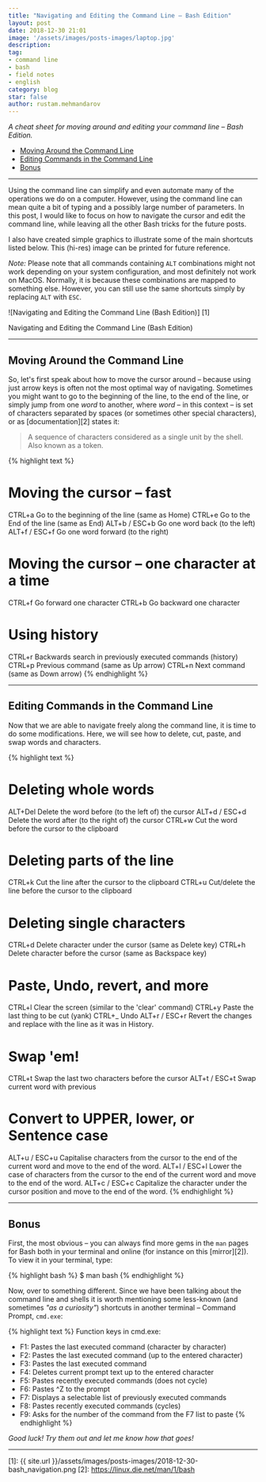```yaml
---
title: "Navigating and Editing the Command Line – Bash Edition"
layout: post
date: 2018-12-30 21:01
image: '/assets/images/posts-images/laptop.jpg'
description:
tag:
- command line
- bash
- field notes
- english
category: blog
star: false
author: rustam.mehmandarov
---
```


_A cheat sheet for moving around and editing your command line – Bash Edition._

- [Moving Around the Command Line](#moving-around-the-command-line)
- [Editing Commands in the Command Line](#editing-commands-in-the-command-line)
- [Bonus](#bonus)

---

Using the command line can simplify and even automate many of the operations we do on a computer. However, using the command line can mean quite a bit of typing and a possibly large number of parameters. In this post, I would like to focus on how to navigate the cursor and edit the command line, while leaving all the other Bash tricks for the future posts.

I also have created simple graphics to illustrate some of the main shortcuts listed below. This (hi-res) image can be printed for future reference.

_Note:_ Please note that all commands containing `ALT` combinations might not work depending on your system configuration, and most definitely not work on MacOS. Normally, it is because these combinations are mapped to something else. However, you can still use the same shortcuts simply by replacing `ALT` with `ESC`. 

![Navigating and Editing the Command Line (Bash Edition)] [1]
<figcaption class = "caption"> Navigating and Editing the Command Line (Bash Edition)</figcaption>


---

## Moving Around the Command Line

So, let's first speak about how to move the cursor around – because using just arrow keys is often not the most optimal way of navigating. Sometimes you might want to go to the beginning of the line, to the end of the line, or simply jump from one _word_ to another, where _word_ – in this context – is set of characters separated by spaces (or sometimes other special characters), or as [documentation][2] states it: 

> A sequence of characters considered as a single unit by the shell. Also known as a token.


{% highlight text %}
# Moving the cursor – fast
CTRL+a         Go to the beginning of the line (same as Home)
CTRL+e         Go to the End of the line (same as End)
ALT+b / ESC+b  Go one word back (to the left)
ALT+f / ESC+f  Go one word forward (to the right)

# Moving the cursor – one character at a time
CTRL+f         Go forward one character
CTRL+b         Go backward one character

# Using history
CTRL+r         Backwards search in previously executed commands (history)
CTRL+p         Previous command (same as Up arrow)
CTRL+n         Next command (same as Down arrow)
{% endhighlight %}

---

## Editing Commands in the Command Line

Now that we are able to navigate freely along the command line, it is time to do some modifications. Here, we will see how to delete, cut, paste, and swap words and characters.

{% highlight text %}
# Deleting whole words
ALT+Del        Delete the word before (to the left of) the cursor
ALT+d / ESC+d  Delete the word after (to the right of) the cursor
CTRL+w         Cut the word before the cursor to the clipboard

# Deleting parts of the line
CTRL+k         Cut the line after the cursor to the clipboard
CTRL+u         Cut/delete the line before the cursor to the clipboard

# Deleting single characters
CTRL+d         Delete character under the cursor (same as Delete key)
CTRL+h         Delete character before the cursor (same as Backspace key)

# Paste, Undo, revert, and more
CTRL+l         Clear the screen (similar to the 'clear' command)
CTRL+y         Paste the last thing to be cut (yank)
CTRL+_         Undo
ALT+r / ESC+r  Revert the changes and replace with the line as it was 
                in History.

# Swap 'em!
CTRL+t         Swap the last two characters before the cursor
ALT+t / ESC+t  Swap current word with previous
 
# Convert to UPPER, lower, or Sentence case
ALT+u / ESC+u  Capitalise characters from the cursor to the end of 
                the current word and move to the end of the word.
ALT+l / ESC+l  Lower the case of characters from the cursor to the
                end of the current word and move to the end of the word.
ALT+c / ESC+c  Capitalize the character under the cursor position 
                and move to the end of the word.
{% endhighlight %}

---

## Bonus

First, the most obvious – you can always find more gems in the `man` pages for Bash both in your terminal and online (for instance on this [mirror][2]). To view it in your terminal, type:

{% highlight bash %}
$ man bash
{% endhighlight %}

Now, over to something different. Since we have been talking about the command line and shells it is worth mentioning some less-known (and sometimes _"as a curiosity"_) shortcuts in another terminal – Command Prompt, `cmd.exe`:

{% highlight text %}
Function keys in cmd.exe:
  - F1: Pastes the last executed command (character by character)
  - F2: Pastes the last executed command (up to the entered character)
  - F3: Pastes the last executed command
  - F4: Deletes current prompt text up to the entered character
  - F5: Pastes recently executed commands (does not cycle)
  - F6: Pastes ^Z to the prompt
  - F7: Displays a selectable list of previously executed commands
  - F8: Pastes recently executed commands (cycles)
  - F9: Asks for the number of the command from the F7 list to paste
{% endhighlight %}

_Good luck! Try them out and let me know how that goes!_

---

[1]: {{ site.url }}/assets/images/posts-images/2018-12-30-bash_navigation.png
[2]: https://linux.die.net/man/1/bash
